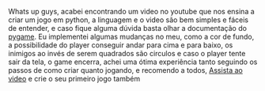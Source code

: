 Whats up guys, acabei encontrando um video no youtube que nos ensina a criar um jogo em python, 
a linguagem e o video são bem simples e fáceis de entender, 
e  caso fique alguma dúvida basta olhar a documentação do [pygame](https://www.pygame.org/docs/ref/font.html#pygame.font.init).
Eu implementei algumas mudanças no meu, como a cor de fundo, a possibilidade do player conseguir andar para cima e para baixo,
os inimigos ao invés de serem quadrados são circulos e caso o player tente sair da tela, o game encerra,
achei uma ótima experiência tanto seguindo os passos de como criar quanto jogando, e recomendo a todos,
[Assista ao video](https://www.youtube.com/watch?v=-8n91btt5d8) e crie o seu primeiro jogo também
